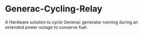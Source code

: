 # Generac-Cycling-Relay
A Hardware solution to cycle Generac generator running during an extended power outage to conserve fuel.
